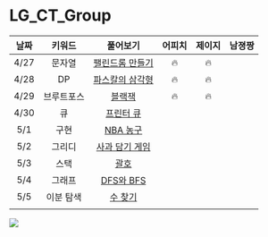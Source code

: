 # LG_CT_Group
| 날짜 | 키워드 | 풀어보기 | 어피치 | 제이지 | 남졍짱 |
| :-: | :-: | :-: | :-: | :-: | :-: |
| 4/27 | 문자열 | [팰린드롬 만들기](https://www.acmicpc.net/problem/1213) | 🔥 | 🔥 | |
| 4/28 | DP | [파스칼의 삼각형](https://www.acmicpc.net/problem/16395) | 🔥 | 🔥 | |
| 4/29 | 브루트포스 | [블랙잭](https://www.acmicpc.net/problem/2798) | 🔥 | 🔥 | |
| 4/30 | 큐 | [프린터 큐](https://www.acmicpc.net/problem/1966) | | | |
| 5/1 | 구현 | [NBA 농구](https://www.acmicpc.net/problem/2852) | | | |
| 5/2 | 그리디 | [사과 담기 게임](https://www.acmicpc.net/problem/2828) | | | |
| 5/3 | 스택 | [괄호](https://www.acmicpc.net/problem/9012) | | | |
| 5/4 | 그래프 | [DFS와 BFS](https://www.acmicpc.net/problem/1260) | | | |
| 5/5 | 이분 탐색 | [수 찾기](https://www.acmicpc.net/problem/1920) | | | |
| | | | | | |

![](https://i.imgur.com/kaVFVsw.gif)

